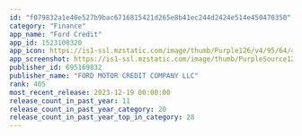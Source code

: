```yaml
---
id: "f079832a1e40e527b9bac6716815421d265e8b41ec244d2424e514e450470350"
category: "Finance"
app_name: "Ford Credit"
app_id: 1523100320
app_icon: https://is1-ssl.mzstatic.com/image/thumb/Purple126/v4/95/64/4d/95644dbe-703b-15e8-fb85-04c8624eafbd/AppIcon-0-1x_U007emarketing-0-7-0-85-220.png/1024x1024bb.png
app_screenshot: https://is1-ssl.mzstatic.com/image/thumb/PurpleSource126/v4/7c/14/59/7c1459a4-b022-900b-9fe2-bc7c71145443/c182deca-bab0-4eac-b06a-e5c37674f177_Ford_Credit_-_iOS_6.5_-_1.png/1284x2778bb.png
publisher_id: 695169832
publisher_name: "FORD MOTOR CREDIT COMPANY LLC"
rank: 405
most_recent_release: 2023-12-19 00:00:00
release_count_in_past_year: 11
release_count_in_past_year_category: 20
release_count_in_past_year_top_in_category: 28
---
```

